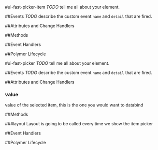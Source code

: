 #ui-fast-picker-item
*TODO* tell me all about your element.



##Events
*TODO* describe the custom event `name` and `detail` that are fired.

##Attributes and Change Handlers

##Methods

##Event Handlers

##Polymer Lifecycle








#ui-fast-picker
*TODO* tell me all about your element.





##Events
*TODO* describe the custom event `name` and `detail` that are fired.

##Attributes and Change Handlers
### value  
value of the selected item, this is the one you would
want to databind















##Methods

###layout
Layout is going to be called every time we show the item picker





















##Event Handlers

##Polymer Lifecycle









